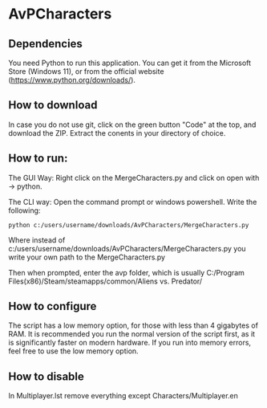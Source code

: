 # AvPCharacters
## Dependencies
You need Python to run this application. You can get it from the Microsoft Store (Windows 11), or from the official website (https://www.python.org/downloads/).

## How to download
In case you do not use git, click on the green button \"Code\" at the top, and download the ZIP. Extract the conents in your directory of choice.

## How to run:
The GUI Way:
Right click on the MergeCharacters.py and click on open with -> python.

The CLI way:
Open the command prompt or windows powershell. Write the following:
```
python c:/users/username/downloads/AvPCharacters/MergeCharacters.py
```
Where instead of c:/users/username/downloads/AvPCharacters/MergeCharacters.py you write your own path to the MergeCharacters.py

Then when prompted, enter the avp folder, which is usually C:/Program Files(x86)/Steam/steamapps/common/Aliens vs. Predator/

## How to configure
The script has a low memory option, for those with less than 4 gigabytes of RAM. It is recommended you run the normal version of the script first, as it is significantly faster on modern hardware. If you run into memory errors, feel free to use the low memory option.

## How to disable
In Multiplayer.lst remove everything except Characters/Multiplayer.en

